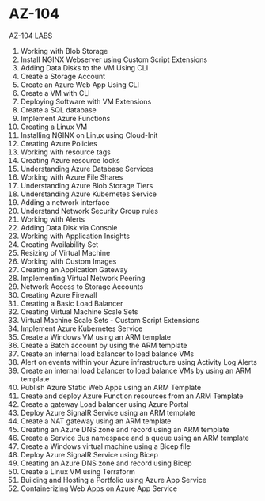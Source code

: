 # AZ-104
AZ-104 LABS
1. Working with Blob Storage
2. Install NGINX Webserver using Custom Script Extensions
3. Adding Data Disks to the VM Using CLI
4. Create a Storage Account
5. Create an Azure Web App Using CLI
6. Create a VM with CLI
7. Deploying Software with VM Extensions
8. Create a SQL database
9. Implement Azure Functions
10. Creating a Linux VM
11. Installing NGINX on Linux using Cloud-Init
12. Creating Azure Policies
13. Working with resource tags
14. Creating Azure resource locks
15. Understanding Azure Database Services
16. Working with Azure File Shares
17. Understanding Azure Blob Storage Tiers
18. Understanding Azure Kubernetes Service
19. Adding a network interface
20. Understand Network Security Group rules
21. Working with Alerts
22. Adding Data Disk via Console
23. Working with Application Insights
24. Creating Availability Set
25. Resizing of Virtual Machine
26. Working with Custom Images
27. Creating an Application Gateway
28. Implementing Virtual Network Peering
29. Network Access to Storage Accounts
30. Creating Azure Firewall
31. Creating a Basic Load Balancer
32. Creating Virtual Machine Scale Sets
33. Virtual Machine Scale Sets - Custom Script Extensions
34. Implement Azure Kubernetes Service
35. Create a Windows VM using an ARM template
36. Create a Batch account by using the ARM template
37. Create an internal load balancer to load balance VMs
38. Alert on events within your Azure infrastructure using Activity Log Alerts
39. Create an internal load balancer to load balance VMs by using an ARM template
40. Publish Azure Static Web Apps using an ARM Template
41. Create and deploy Azure Function resources from an ARM Template
42. Create a gateway Load balancer using Azure Portal
43. Deploy Azure SignalR Service using an ARM template
44. Create a NAT gateway using an ARM template
45. Creating an Azure DNS zone and record using an ARM template
46. Create a Service Bus namespace and a queue using an ARM template
47. Create a Windows virtual machine using a Bicep file
48. Deploy Azure SignalR Service using Bicep
49. Creating an Azure DNS zone and record using Bicep
50. Create a Linux VM using Terraform
51. Building and Hosting a Portfolio using Azure App Service
52. Containerizing Web Apps on Azure App Service
